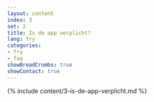 ```yaml
---
layout: content
index: 3
set: 2
title: Is de app verplicht?
lang: fry
categories:
- fry
- faq
showBreadCrumbs: true
showContact: true
---
```

{% include content/3-is-de-app-verplicht.md %}

